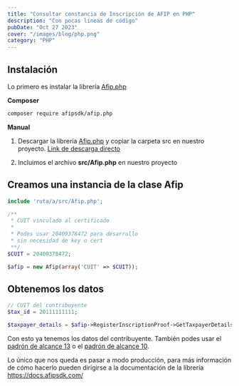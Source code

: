 ```yaml
---
title: "Consultar constancia de Inscripción de AFIP en PHP"
description: "Con pocas líneas de código"
pubDate: "Oct 27 2023"
cover: "/images/blog/php.png"
category: "PHP"
---
```


## Instalación

Lo primero es instalar la librería [Afip.php](https://github.com/AfipSDK/afip.php)

**Composer**

```bash
composer require afipsdk/afip.php
```

**Manual**

1. Descargar la librería [Afip.php](https://github.com/AfipSDK/afip.php) y copiar la carpeta src en nuestro proyecto. [Link de descarga directo](https://github.com/AfipSDK/afip.php/archive/refs/heads/master.zip)

2. Incluimos el archivo **src/Afip.php** en nuestro proyecto

## Creamos una instancia de la clase Afip

```php
include 'ruta/a/src/Afip.php';

/**
 * CUIT vinculado al certificado
 *
 * Podes usar 20409378472 para desarrollo
 * sin necesidad de key o cert
 **/
$CUIT = 20409378472; 

$afip = new Afip(array('CUIT' => $CUIT));
```

## Obtenemos los datos

```php
// CUIT del contribuyente
$tax_id = 20111111111;

$taxpayer_details = $afip->RegisterInscriptionProof->GetTaxpayerDetails($tax_id);
```

Con esto ya tenemos los datos del contribuyente. También podes usar el [padrón de alcance 13](https://docs.afipsdk.com/paso-a-paso/web-services/padron-alcance-13) o el [padrón de alcance 10](https://docs.afipsdk.com/paso-a-paso/web-services/padron-alcance-10).


Lo único que nos queda es pasar a modo producción, para más información de cómo hacerlo pueden dirigirse a la documentación de la librería https://docs.afipsdk.com/